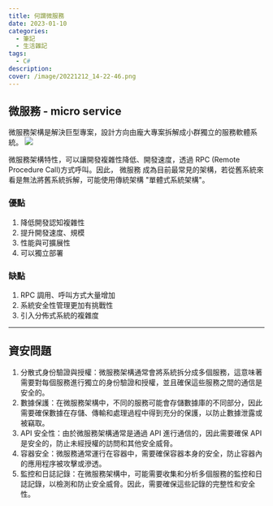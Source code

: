 ```yaml
---
title: 何謂微服務
date: 2023-01-10
categories: 
  - 筆記 
  - 生活雜記
tags: 
  - C#
description:
cover: /image/20221212_14-22-46.png
---
```


## 微服務 - micro service
微服務架構是解決巨型專案，設計方向由龐大專案拆解成小群獨立的服務軟體系統。
![](/image/20221212_14-22-46.png)

微服務架構特性，可以讓開發複雜性降低、開發速度，透過 RPC (Remote Procedure Call)方式呼叫。因此，
 微服務 成為目前最常見的架構，若從舊系統來看是無法將舊系統拆解，可能使用傳統架構 "單體式系統架構"。

 ### 優點
 1. 降低開發認知複雜性
 2. 提升開發速度、規模
 3. 性能與可擴展性
 4. 可以獨立部署

### 缺點
1. RPC 調用、呼叫方式大量增加
2. 系統安全性管理更加有挑戰性
3. 引入分佈式系統的複雜度

---
## 資安問題
1. 分散式身份驗證與授權：微服務架構通常會將系統拆分成多個服務，這意味著需要對每個服務進行獨立的身份驗證和授權，並且確保這些服務之間的通信是安全的。
2. 數據保護：在微服務架構中，不同的服務可能會存儲數據庫的不同部分，因此需要確保數據在存儲、傳輸和處理過程中得到充分的保護，以防止數據泄露或被竊取。
3. API 安全性：由於微服務架構通常是通過 API 進行通信的，因此需要確保 API 是安全的，防止未經授權的訪問和其他安全威脅。
4. 容器安全：微服務通常運行在容器中，需要確保容器本身的安全，防止容器內的應用程序被攻擊或滲透。
5. 監控和日誌記錄：在微服務架構中，可能需要收集和分析多個服務的監控和日誌記錄，以檢測和防止安全威脅。因此，需要確保這些記錄的完整性和安全性。